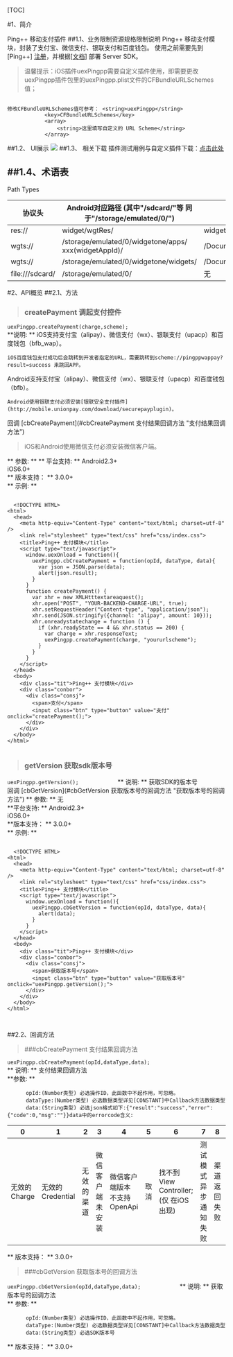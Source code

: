 ﻿[TOC]

#1、简介
 
Ping++ 移动支付插件
##1.1、业务限制资源规格限制说明
Ping++ 移动支付模块，封装了支付宝、微信支付、银联支付和百度钱包。
使用之前需要先到 [Ping++] [注册](https://pingxx.com "注册")，并根据[[文档](https://pingxx.com/document "文档")] 部署 Server SDK。
> 温馨提示：iOS插件uexPingpp需要自定义插件使用，即需要更改uexPingpp插件包里的uexPingpp.plist文件的CFBundleURLSchemes值；

````
 
修改CFBundleURLSchemes值可参考： <string>uexPingpp</string>
            <key>CFBundleURLSchemes</key>
            <array>
                <string>这里填写自定义的 URL Scheme</string>
            </array>
````

##1.2、 UI展示
 ![](http://newdocx.appcan.cn/docximg/134246d2015e6p17i.png)
##1.3、 相关下载
插件测试用例与自定义插件下载：[点击此处](http://plugin.appcan.cn/details.html?id=392_index)  
  
 
##1.4、术语表
------------
Path Types

|  协议头 |  Android对应路径 (其中"/sdcard/"等 同于"/storage/emulated/0/") | iOS对应路径  |
| ------------ | ------------ | ------------ |
| res:// |widget/wgtRes/   |widget/wgtRes   |
|  wgts:// | /storage/emulated/0/widgetone/apps/ xxx(widgetAppId)/  |  /Documents/apps/xxx(widgetAppId)/ |
|  wgts:// |  /storage/emulated/0/widgetone/widgets/ |  /Documents/widgets/ |
|  file:///sdcard/ | /storage/emulated/0/  | 无  |
#2、API概览
##2.1、方法


> ###           createPayment       调起支付控件      

`uexPingpp.createPayment(charge,scheme);        `           
**说明:       **
iOS支持支付宝（alipay）、微信支付（wx）、银联支付（upacp）和百度钱包（bfb_wap）。
````
iOS百度钱包支付成功后会跳转到开发者指定的URL，需要跳转到scheme://pingppwappay?result=success 来跳回APP。
````
Android支持支付宝（alipay）、微信支付（wx）、银联支付（upacp）和百度钱包（bfb）。
````
Android使用银联支付必须安装[银联安全支付插件](http://mobile.unionpay.com/download/securepayplugin)。
````
回调 [cbCreatePayment](#cbCreatePayment 支付结果回调方法 "支付结果回调方法")
> iOS和Android使用微信支付必须安装微信客户端。                   

**  参数:     **
**  平台支持:       **
Android2.3+                 
iOS6.0+                 
**      版本支持：       **
3.0.0+                  
**      示例:     **
 
```

  <!DOCTYPE HTML>
<html>
  <head>
    <meta http-equiv="Content-Type" content="text/html; charset=utf-8" />
    <link rel="stylesheet" type="text/css" href="css/index.css">
    <title>Ping++ 支付模块</title>
    <script type="text/javascript">
      window.uexOnload = function(){
        uexPingpp.cbCreatePayment = function(opId, dataType, data){
          var json = JSON.parse(data);
          alert(json.result);
        }
      }
      function createPayment() {
        var xhr = new XMLHtttextareaquest();
        xhr.open("POST", "YOUR-BACKEND-CHARGE-URL", true);
        xhr.setRequestHeader("Content-type", "application/json");
        xhr.send(JSON.stringify({channel: "alipay", amount: 10}));
        xhr.onreadystatechange = function () {
          if (xhr.readyState == 4 && xhr.status == 200) {
            var charge = xhr.responseText;
            uexPingpp.createPayment(charge, "yoururlscheme");
          }
        }
      }
    </script>
  </head>
  <body>
    <div class="tit">Ping++ 支付模块</div>
    <div class="conbor">
      <div class="consj">
        <span>支付</span>
        <input class="btn" type="button" value="支付" onclick="createPayment();">
      </div>
    </div>
  </body>
</html>
                
```
> ###       getVersion      获取sdk版本号    

`uexPingpp.getVersion();            `
**  说明: **
获取SDK的版本号           
回调 [cbGetVersion](#cbGetVersion 获取版本号的回调方法 "获取版本号的回调方法")
**  参数: **
        无   
**平台支持: **
Android2.3+         
iOS6.0+         
**版本支持： **
3.0.0+          
**  示例: **

```
 
  <!DOCTYPE HTML>
<html>
  <head>
    <meta http-equiv="Content-Type" content="text/html; charset=utf-8" />
    <link rel="stylesheet" type="text/css" href="css/index.css">
    <title>Ping++ 支付模块</title>
    <script type="text/javascript">
      window.uexOnload = function(){
        uexPingpp.cbGetVersion = function(opId, dataType, data){
          alert(data);
        }
      }
    </script>
  </head>
  <body>
    <div class="tit">Ping++ 支付模块</div>
    <div class="conbor">
      <div class="consj">
        <span>获取版本号</span>
        <input class="btn" type="button" value="获取版本号" onclick="uexPingpp.getVersion();">
      </div>
    </div>
  </body>
</html>

            
```
##2.2、回调方法
> ###cbCreatePayment 支付结果回调方法   

`uexPingpp.cbCreatePayment(opId,dataType,data);     `   
**  说明: **
支付结果回调方法            
**参数:   **
````
      opId:(Number类型) 必选操作ID，此函数中不起作用，可忽略。
      dataType:(Number类型) 必选数据类型详见[CONSTANT]中Callback方法数据类型 
      data:(String类型) 必选json格式如下:{"result":"success","error":{"code":0,"msg":""}}data中的errorcode含义:             
````
|                       0                   |                       1                   |                       2                   |                       3                   |                       4                   |                       5                   |                       6                   |                       7                   |                       8                   |                       9                   |                       10                  |
|-----|-----|-----|-----|-----|-----|-----|-----|-----|-----|-----|
|                       无效的 Charge                  |                       无效的 Credential                  |                       无效的 渠道                  |                       微信客户 端未安装                   |                       微信客户 端版本 不支持 OpenApi                    |                       取 消                 |                       找不到View Controller;(仅 在iOS出现)                   |                       测试模 式异步 通知失败                    |                       渠道返 回失败                 |                       网络 错误                   |                       未知 错误                   |
**  版本支持：   **
3.0.0+          
> ###cbGetVersion 获取版本号的回调方法    

`uexPingpp.cbGetVersion(opId,dataType,data);            `
**  说明: **
获取版本号的回调方法          
**  参数: **
````
      opId:(Number类型) 必选操作ID，此函数中不起作用，可忽略。
      dataType:(Number类型) 必选数据类型详见[CONSTANT]中Callback方法数据类型
      data:(String类型) 必选SDK版本号          
````
**  版本支持：   **
3.0.0+      
   
  